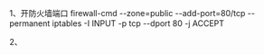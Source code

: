 1、开防火墙端口
	firewall-cmd --zone=public --add-port=80/tcp --permanent
	iptables -I INPUT -p tcp --dport 80 -j ACCEPT

2、
